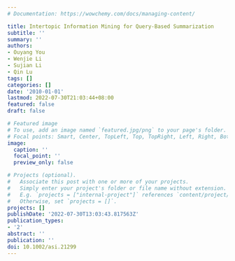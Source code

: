 ```yaml
---
# Documentation: https://wowchemy.com/docs/managing-content/

title: Intertopic Information Mining for Query-Based Summarization
subtitle: ''
summary: ''
authors:
- Ouyang You
- Wenjie Li
- Sujian Li
- Qin Lu
tags: []
categories: []
date: '2010-01-01'
lastmod: 2022-07-30T21:03:44+08:00
featured: false
draft: false

# Featured image
# To use, add an image named `featured.jpg/png` to your page's folder.
# Focal points: Smart, Center, TopLeft, Top, TopRight, Left, Right, BottomLeft, Bottom, BottomRight.
image:
  caption: ''
  focal_point: ''
  preview_only: false

# Projects (optional).
#   Associate this post with one or more of your projects.
#   Simply enter your project's folder or file name without extension.
#   E.g. `projects = ["internal-project"]` references `content/project/deep-learning/index.md`.
#   Otherwise, set `projects = []`.
projects: []
publishDate: '2022-07-30T13:03:43.817563Z'
publication_types:
- '2'
abstract: ''
publication: ''
doi: 10.1002/asi.21299
---
```

